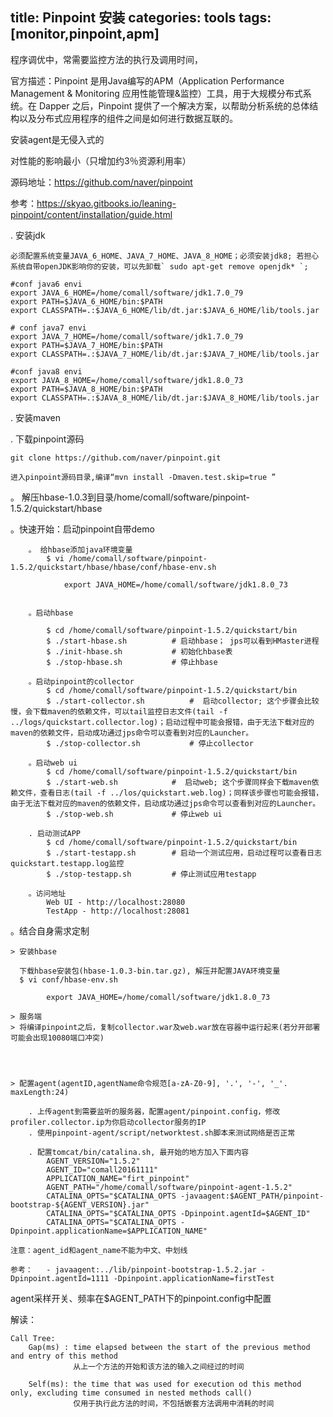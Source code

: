title: Pinpoint 安装
categories: tools
tags: [monitor,pinpoint,apm]
---
程序调优中，常需要监控方法的执行及调用时间，

官方描述：Pinpoint 是用Java编写的APM（Application Performance Management & Monitoring 应用性能管理&监控）工具，用于大规模分布式系统。在 Dapper 之后，Pinpoint 提供了一个解决方案，以帮助分析系统的总体结构以及分布式应用程序的组件之间是如何进行数据互联的。

安装agent是无侵入式的

对性能的影响最小（只增加约3％资源利用率）

源码地址：https://github.com/naver/pinpoint

参考：https://skyao.gitbooks.io/leaning-pinpoint/content/installation/guide.html

. 安装jdk
 
	必须配置系统变量JAVA_6_HOME、JAVA_7_HOME、JAVA_8_HOME；必须安装jdk8; 若担心系统自带openJDK影响你的安装，可以先卸载` sudo apt-get remove openjdk* `;
	
	#conf java6 envi
	export JAVA_6_HOME=/home/comall/software/jdk1.7.0_79
	export PATH=$JAVA_6_HOME/bin:$PATH
	export CLASSPATH=.:$JAVA_6_HOME/lib/dt.jar:$JAVA_6_HOME/lib/tools.jar
	
	# conf java7 envi
	export JAVA_7_HOME=/home/comall/software/jdk1.7.0_79
	export PATH=$JAVA_7_HOME/bin:$PATH
	export CLASSPATH=.:$JAVA_7_HOME/lib/dt.jar:$JAVA_7_HOME/lib/tools.jar
	
	#conf java8 envi
	export JAVA_8_HOME=/home/comall/software/jdk1.8.0_73
	export PATH=$JAVA_8_HOME/bin:$PATH
	export CLASSPATH=.:$JAVA_8_HOME/lib/dt.jar:$JAVA_8_HOME/lib/tools.jar

. 安装maven


. 下载pinpoint源码
 
	git clone https://github.com/naver/pinpoint.git
	
	进入pinpoint源码目录,编译“mvn install -Dmaven.test.skip=true ”


。 解压hbase-1.0.3到目录/home/comall/software/pinpoint-1.5.2/quickstart/hbase

。快速开始：启动pinpoint自带demo

	    。 给hbase添加java环境变量
	        $ vi /home/comall/software/pinpoint-1.5.2/quickstart/hbase/hbase/conf/hbase-env.sh
	
	            export JAVA_HOME=/home/comall/software/jdk1.8.0_73
	
	
	    。启动hbase
	
	        $ cd /home/comall/software/pinpoint-1.5.2/quickstart/bin
	        $ ./start-hbase.sh          # 启动hbase； jps可以看到HMaster进程
	        $ ./init-hbase.sh           # 初始化hbase表
	        $ ./stop-hbase.sh           # 停止hbase
	
	    。启动pinpoint的collector
	        $ cd /home/comall/software/pinpoint-1.5.2/quickstart/bin
	        $ ./start-collector.sh          #  启动collector; 这个步骤会比较慢，会下载maven的依赖文件，可以tail监控日志文件(tail -f ../logs/quickstart.collector.log)；启动过程中可能会报错，由于无法下载对应的maven的依赖文件，启动成功通过jps命令可以查看到对应的Launcher。
	        $ ./stop-collector.sh           # 停止collector
	
	    。启动web ui
	        $ cd /home/comall/software/pinpoint-1.5.2/quickstart/bin
	        $ ./start-web.sh            #  启动web; 这个步骤同样会下载maven依赖文件，查看日志(tail -f ../los/quickstart.web.log)；同样该步骤也可能会报错，由于无法下载对应的maven的依赖文件，启动成功通过jps命令可以查看到对应的Launcher。
	        $ ./stop-web.sh             # 停止web ui
	
	    . 启动测试APP
	        $ cd /home/comall/software/pinpoint-1.5.2/quickstart/bin
	        $ ./start-testapp.sh        # 启动一个测试应用，启动过程可以查看日志quickstart.testapp.log监控
	        $ ./stop-testapp.sh         # 停止测试应用testapp
	
	    。访问地址
	        Web UI - http://localhost:28080
	        TestApp - http://localhost:28081


。结合自身需求定制

	> 安装hbase
	
	  下载hbase安装包(hbase-1.0.3-bin.tar.gz), 解压并配置JAVA环境变量
	  $ vi conf/hbase-env.sh
	
	        export JAVA_HOME=/home/comall/software/jdk1.8.0_73
	
	> 服务端
	> 将编译pinpoint之后，复制collector.war及web.war放在容器中运行起来(若分开部署可能会出现10080端口冲突)
	
	
	
	
	> 配置agent(agentID,agentName命令规范[a-zA-Z0-9], '.', '-', '_'. maxLength:24)
	
	    . 上传agent到需要监听的服务器，配置agent/pinpoint.config，修改profiler.collector.ip为你启动collector服务的IP
	    . 使用pinpoint-agent/script/networktest.sh脚本来测试网络是否正常
	
	    . 配置tomcat/bin/catalina.sh, 最开始的地方加入下面内容
	        AGENT_VERSION="1.5.2"
	        AGENT_ID="comall20161111"
	        APPLICATION_NAME="firt_pinpoint"
	        AGENT_PATH="/home/comall/software/pinpoint-agent-1.5.2"
	        CATALINA_OPTS="$CATALINA_OPTS -javaagent:$AGENT_PATH/pinpoint-bootstrap-${AGENT_VERSION}.jar"
	        CATALINA_OPTS="$CATALINA_OPTS -Dpinpoint.agentId=$AGENT_ID"
	        CATALINA_OPTS="$CATALINA_OPTS -Dpinpoint.applicationName=$APPLICATION_NAME"
	
	注意：agent_id和agent_name不能为中文、中划线
	
	参考：   - javaagent:../lib/pinpoint-bootstrap-1.5.2.jar -Dpinpoint.agentId=1111 -Dpinpoint.applicationName=firstTest
agent采样开关、频率在$AGENT\_PATH下的pinpoint.config中配置

解读：

	Call Tree:
	    Gap(ms) : time elapsed between the start of the previous method and entry of this method
	              从上一个方法的开始和该方法的输入之间经过的时间
	
	    Self(ms): the time that was used for execution od this method only, excluding time consumed in nested methods call()
	              仅用于执行此方法的时间，不包括嵌套方法调用中消耗的时间







